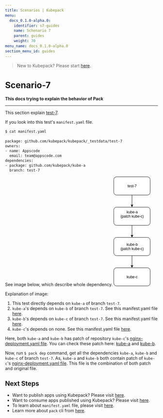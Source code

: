 ```yaml
---
title: Scenarios | Kubepack
menu:
  docs_0.1.0-alpha.0:
    identifier: s7-guides
    name: Schenario 7
    parent: guides
    weight: 70
menu_name: docs_0.1.0-alpha.0
section_menu_id: guides
---
```


> New to Kubepack? Please start [here](/docs/concepts/README.md).

# Scenario-7

**This docs trying to explain the behavior of Pack**
***

This section explain [test-7](https://github.com/kubepack/kubepack/tree/master/_testdata/test-7).

If you look into this test's `manifest.yaml` file.

```console
$ cat manifest.yaml

package: github.com/kubepack/kubepack/_testdata/test-7
owners:
- name: Appscode
  email: team@appscode.com
dependencies:
- package: github.com/kubepack/kube-a
  branch: test-7
```

See image below, which describe whole dependency.
![alt text](/_testdata/test-7/test-7.jpg)

Explanation of image:

1. This test directly depends on `kube-a` of branch `test-7`.
2. `kube-a`'s depends on `kube-b` of branch `test-7`.
See this manifest.yaml file [here](https://github.com/kubepack/kube-a/blob/test-7/manifest.yaml).
3. `kube-b`'s depends on `kube-c` of branch `test-7`.
See this manifest.yaml file [here](https://github.com/kubepack/kube-b/blob/test-7/manifest.yaml).
4. `kube-c`'s depends on none.
See this manifest.yaml file [here](https://github.com/kubepack/kube-c/blob/test-7/manifest.yaml).

Here, both `kube-a` and `kube-b` has patch of repository `kube-c`'s [nginx-deployment.yaml file](https://github.com/kubepack/kube-c/blob/test-7/nginx-deployment.yaml).
You can check these patch here:
[kube-a](https://github.com/kubepack/kube-a/blob/test-7/patch/github.com/kubepack/kube-c/nginx-deployment.yaml) and
 [kube-b](https://github.com/kubepack/kube-b/blob/test-7/patch/github.com/kubepack/kube-c/nginx-deployment.yaml).


Now, run `$ pack dep` command, get all the dependencies `kube-a`, `kube-b` and  `kube-c` of branch `test-7`.
As, `kube-a` and `kube-b` both contain patch of `kube-c`'s [nginx-deployment.yaml file](https://github.com/kubepack/kube-c/blob/test-7/nginx-deployment.yaml).
This file is the combination of both patch and original file.

## Next Steps

- Want to publish apps using Kubepack? Please visit [here](/docs/concepts/how/publisher.md).
- Want to consume apps published using Kubepack? Please visit [here](/docs/concepts/how/user.md).
- To learn about `manifest.yaml` file, please visit [here](/docs/concepts/how/manifest.md).
- Learn more about `pack` cli from [here](/docs/concepts/how/cli.md).
